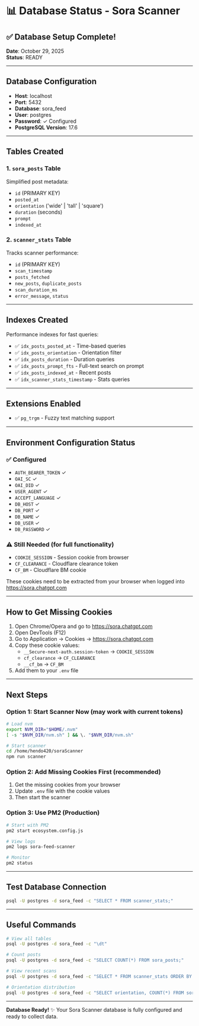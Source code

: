 # 📊 Database Status - Sora Scanner

## ✅ Database Setup Complete!

**Date**: October 29, 2025  
**Status**: READY

---

## Database Configuration

- **Host**: localhost
- **Port**: 5432
- **Database**: sora_feed
- **User**: postgres
- **Password**: ✓ Configured
- **PostgreSQL Version**: 17.6

---

## Tables Created

### 1. `sora_posts` Table
Simplified post metadata:
- `id` (PRIMARY KEY)
- `posted_at`
- `orientation` ('wide' | 'tall' | 'square')
- `duration` (seconds)
- `prompt`
- `indexed_at`

### 2. `scanner_stats` Table
Tracks scanner performance:
- `id` (PRIMARY KEY)
- `scan_timestamp`
- `posts_fetched`
- `new_posts`, `duplicate_posts`
- `scan_duration_ms`
- `error_message`, `status`

---

## Indexes Created

Performance indexes for fast queries:
- ✅ `idx_posts_posted_at` - Time-based queries
- ✅ `idx_posts_orientation` - Orientation filter
- ✅ `idx_posts_duration` - Duration queries
- ✅ `idx_posts_prompt_fts` - Full-text search on prompt
- ✅ `idx_posts_indexed_at` - Recent posts
- ✅ `idx_scanner_stats_timestamp` - Stats queries

---

## Extensions Enabled

- ✅ `pg_trgm` - Fuzzy text matching support

---

## Environment Configuration Status

### ✅ Configured
- `AUTH_BEARER_TOKEN` ✓
- `OAI_SC` ✓
- `OAI_DID` ✓
- `USER_AGENT` ✓
- `ACCEPT_LANGUAGE` ✓
- `DB_HOST` ✓
- `DB_PORT` ✓
- `DB_NAME` ✓
- `DB_USER` ✓
- `DB_PASSWORD` ✓

### ⚠️ Still Needed (for full functionality)
- `COOKIE_SESSION` - Session cookie from browser
- `CF_CLEARANCE` - Cloudflare clearance token
- `CF_BM` - Cloudflare BM cookie

These cookies need to be extracted from your browser when logged into https://sora.chatgpt.com

---

## How to Get Missing Cookies

1. Open Chrome/Opera and go to https://sora.chatgpt.com
2. Open DevTools (F12)
3. Go to Application → Cookies → https://sora.chatgpt.com
4. Copy these cookie values:
   - `__Secure-next-auth.session-token` → `COOKIE_SESSION`
   - `cf_clearance` → `CF_CLEARANCE`
   - `__cf_bm` → `CF_BM`
5. Add them to your `.env` file

---

## Next Steps

### Option 1: Start Scanner Now (may work with current tokens)
```bash
# Load nvm
export NVM_DIR="$HOME/.nvm"
[ -s "$NVM_DIR/nvm.sh" ] && \. "$NVM_DIR/nvm.sh"

# Start scanner
cd /home/hendo420/soraScanner
npm run scanner
```

### Option 2: Add Missing Cookies First (recommended)
1. Get the missing cookies from your browser
2. Update `.env` file with the cookie values
3. Then start the scanner

### Option 3: Use PM2 (Production)
```bash
# Start with PM2
pm2 start ecosystem.config.js

# View logs
pm2 logs sora-feed-scanner

# Monitor
pm2 status
```

---

## Test Database Connection

```bash
psql -U postgres -d sora_feed -c "SELECT * FROM scanner_stats;"
```

---

## Useful Commands

```bash
# View all tables
psql -U postgres -d sora_feed -c "\dt"

# Count posts
psql -U postgres -d sora_feed -c "SELECT COUNT(*) FROM sora_posts;"

# View recent scans
psql -U postgres -d sora_feed -c "SELECT * FROM scanner_stats ORDER BY scan_timestamp DESC LIMIT 5;"

# Orientation distribution
psql -U postgres -d sora_feed -c "SELECT orientation, COUNT(*) FROM sora_posts GROUP BY orientation ORDER BY COUNT(*) DESC;"
```

---

**Database Ready!** ✨ Your Sora Scanner database is fully configured and ready to collect data.

